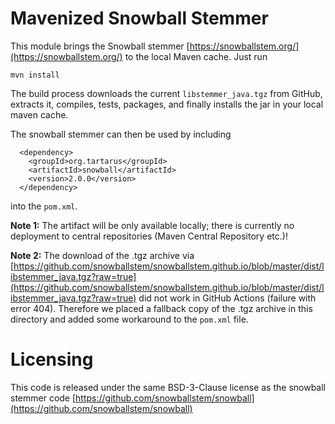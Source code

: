 # Mavenized Snowball Stemmer  
This module brings the Snowball stemmer [https://snowballstem.org/](https://snowballstem.org/) 
to the local Maven cache. Just run

    mvn install

The build process downloads the current `libstemmer_java.tgz` from GitHub, 
extracts it, compiles, tests, packages, and finally installs the jar in 
your local maven cache. 

The snowball stemmer can then be used by including 

```
  <dependency>
    <groupId>org.tartarus</groupId>
    <artifactId>snowball</artifactId> 
    <version>2.0.0</version>
  </dependency>
```

into the `pom.xml`. 

**Note 1:** The artifact will be only available locally; there is currently no 
deployment to central repositories (Maven Central Repository etc.)!

**Note 2:** The download of the .tgz archive via [https://github.com/snowballstem/snowballstem.github.io/blob/master/dist/libstemmer_java.tgz?raw=true](https://github.com/snowballstem/snowballstem.github.io/blob/master/dist/libstemmer_java.tgz?raw=true) did not work in GitHub Actions (failure with error 404). Therefore we placed a fallback copy of the .tgz archive in this directory and added some workaround to the `pom.xml` file.

# Licensing 
This code is released under the same BSD-3-Clause license as the snowball stemmer code
[https://github.com/snowballstem/snowball](https://github.com/snowballstem/snowball)
